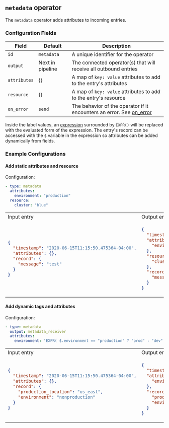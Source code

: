 ## `metadata` operator

The `metadata` operator adds attributes to incoming entries.

### Configuration Fields

| Field      | Default          | Description                                                                                     |
| ---        | ---              | ---                                                                                             |
| `id`       | `metadata`       | A unique identifier for the operator                                                            |
| `output`   | Next in pipeline | The connected operator(s) that will receive all outbound entries                                |
| `attributes`   | {}               | A map of `key: value` attributes to add to the entry's attributes                                       |
| `resource` | {}               | A map of `key: value` attributes to add to the entry's resource                                     |
| `on_error` | `send`           | The behavior of the operator if it encounters an error. See [on_error](/docs/types/on_error.md) |

Inside the label values, an [expression](/docs/types/expression.md) surrounded by `EXPR()`
will be replaced with the evaluated form of the expression. The entry's record can be accessed
with the `$` variable in the expression so attributes can be added dynamically from fields.

### Example Configurations


#### Add static attributes and resource

Configuration:
```yaml
- type: metadata
  attributes:
    environment: "production"
  resource:
    cluster: "blue"
```

<table>
<tr><td> Input entry </td> <td> Output entry </td></tr>
<tr>
<td>

```json
{
  "timestamp": "2020-06-15T11:15:50.475364-04:00",
  "attributes": {},
  "record": {
    "message": "test"
  }
}
```

</td>
<td>

```json
{
  "timestamp": "2020-06-15T11:15:50.475364-04:00",
  "attributes": {
    "environment": "production"
  },
  "resource": {
    "cluster": "blue"
  },
  "record": {
    "message": "test"
  }
}
```

</td>
</tr>
</table>

#### Add dynamic tags and attributes

Configuration:
```yaml
- type: metadata
  output: metadata_receiver
  attributes:
    environment: 'EXPR( $.environment == "production" ? "prod" : "dev" )'
```

<table>
<tr><td> Input entry </td> <td> Output entry </td></tr>
<tr>
<td>

```json
{
  "timestamp": "2020-06-15T11:15:50.475364-04:00",
  "attributes": {},
  "record": {
    "production_location": "us_east",
    "environment": "nonproduction"
  }
}
```

</td>
<td>

```json
{
  "timestamp": "2020-06-15T11:15:50.475364-04:00",
  "attributes": {
    "environment": "dev"
  },
  "record": {
    "production_location": "us_east",
    "environment": "nonproduction"
  }
}
```

</td>
</tr>
</table>
